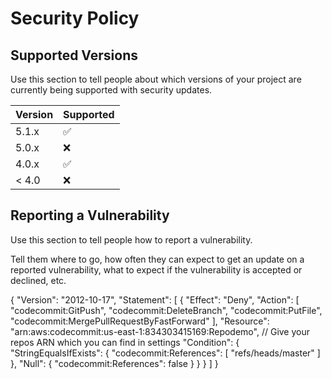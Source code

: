 # Security Policy

## Supported Versions

Use this section to tell people about which versions of your project are
currently being supported with security updates.

| Version | Supported          |
| ------- | ------------------ |
| 5.1.x   | :white_check_mark: |
| 5.0.x   | :x:                |
| 4.0.x   | :white_check_mark: |
| < 4.0   | :x:                |

## Reporting a Vulnerability

Use this section to tell people how to report a vulnerability.

Tell them where to go, how often they can expect to get an update on a
reported vulnerability, what to expect if the vulnerability is accepted or
declined, etc.

{     "Version": "2012-10-17",     "Statement": [         {             "Effect": "Deny",             "Action": [                 "codecommit:GitPush",                 "codecommit:DeleteBranch",                 "codecommit:PutFile",                 "codecommit:MergePullRequestByFastForward"             ],             "Resource": "arn:aws:codecommit:us-east-1:834303415169:Repodemo",                       // Give your repos ARN which you can find in settings             "Condition": {                 "StringEqualsIfExists": {                     "codecommit:References": [                         "refs/heads/master"                        ]                 },                 "Null": {                     "codecommit:References": false                 }             }         }     ] } 
